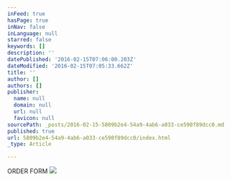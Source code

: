 ```yaml
---
inFeed: true
hasPage: true
inNav: false
inLanguage: null
starred: false
keywords: []
description: ''
datePublished: '2016-02-15T07:06:00.203Z'
dateModified: '2016-02-15T07:05:33.662Z'
title: ''
author: []
authors: []
publisher:
  name: null
  domain: null
  url: null
  favicon: null
sourcePath: _posts/2016-02-15-5809b2e4-54a9-4ab6-a033-ce590f89dcc0.md
published: true
url: 5809b2e4-54a9-4ab6-a033-ce590f89dcc0/index.html
_type: Article

---
```

ORDER FORM
![](https://the-grid-user-content.s3-us-west-2.amazonaws.com/bb01384c-9128-4f6e-b30b-c3ec1650e477.jpg)